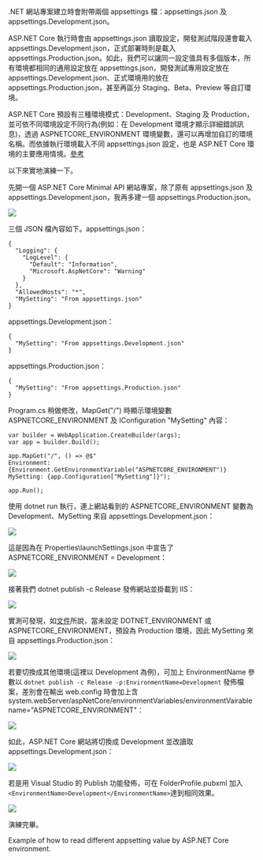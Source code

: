 .NET 網站專案建立時會附帶兩個 appsettings 檔：appsettings.json 及 appsettings.Development.json。

ASP.NET Core 執行時會由 appsettings.json 讀取設定，開發測試階段還會載入 appsettings.Development.json，正式部署時則是載入 appsettings.Production.json。如此，我們可以讓同一設定值具有多個版本，所有環境都相同的通用設定放在 appsettings.json，開發測試專用設定放在 appsettings.Development.json、正式環境用的放在 appsettings.Production.json，甚至再區分 Staging、Beta、Preview 等自訂環境。

ASP.NET Core 預設有三種環境模式：Development、Staging 及 Production，並可依不同環境設定不同行為(例如：在 Development 環境才顯示詳細錯誤訊息)，透過 ASPNETCORE\_ENVIRONMENT 環境變數，還可以再增加自訂的環境名稱。而依據執行環境載入不同 appsettings.json 設定，也是 ASP.NET Core 環境的主要應用情境。[參考](https://learn.microsoft.com/zh-tw/aspnet/core/fundamentals/environments?view=aspnetcore-7.0&WT.mc_id=DOP-MVP-37580#environments)

以下來實地演練一下。

先開一個 ASP.NET Core Minimal API 網站專案，除了原有 appsettings.json 及 appsettings.Development.json，我再多建一個 appsettings.Production.json。

![](https://blog.darkthread.net/Posts/files/Fig1_638078294992012825.png)

三個 JSON 檔內容如下。appsettings.json：

```
{
  "Logging": {
    "LogLevel": {
      "Default": "Information",
      "Microsoft.AspNetCore": "Warning"
    }
  },
  "AllowedHosts": "*",
  "MySetting": "From appsettings.json"
}
```

appsettings.Development.json：

```
{
  "MySetting": "From appsettings.Development.json"
}
```

appsettings.Production.json：

```
{
  "MySetting": "From appsettings.Production.json"
}
```

Program.cs 稍做修改，MapGet("/") 時顯示環境變數 ASPNETCORE\_ENVIRONMENT 及 IConfiguration "MySetting" 內容：

```
var builder = WebApplication.CreateBuilder(args);
var app = builder.Build();

app.MapGet("/", () => @$"
Environment: {Environment.GetEnvironmentVariable("ASPNETCORE_ENVIRONMENT")}
MySetting: {app.Configuration["MySetting"]}");

app.Run();
```

使用 dotnet run 執行，連上網站看到的 ASPNETCORE\_ENVIRONMENT 變數為 Development、MySetting 來自 appsettings.Development.json：

![](https://blog.darkthread.net/img/loading.svg)

這是因為在 Properties\\launchSettings.json 中宣告了 ASPNETCORE\_ENVIRONMENT = Development：

![](https://blog.darkthread.net/img/loading.svg)

接著我們 dotnet publish -c Release 發佈網站並掛載到 IIS：

![](https://blog.darkthread.net/img/loading.svg)

實測可發現，如[文件](https://learn.microsoft.com/zh-tw/aspnet/core/fundamentals/environments?view=aspnetcore-7.0&WT.mc_id=DOP-MVP-37580#environments)所說，當未設定 DOTNET\_ENVIRONMENT 或 ASPNETCORE\_ENVIRONMENT，預設為 Production 環境，因此 MySetting 來自 appsettings.Production.json：

![](https://blog.darkthread.net/img/loading.svg)

若要切換成其他環境(這裡以 Development 為例)，可加上 EnvironmentName 參數以 `dotnet publish -c Release -p:EnvironmentName=Development` 發佈檔案，差別會在輸出 web.config 時會加上含 system.webServer/aspNetCore/environmentVariables/environmentVairable name="ASPNETCORE\_ENVIRONMENT"：

![](https://blog.darkthread.net/img/loading.svg)

如此，ASP.NET Core 網站將切換成 Development 並改讀取 appsettings.Development.json：

![](https://blog.darkthread.net/img/loading.svg)

若是用 Visual Studio 的 Publish 功能發佈，可在 FolderProfile.pubxml 加入`<EnvironmentName>Development</EnvironmentName>`達到相同效果。

![](https://blog.darkthread.net/img/loading.svg)

演練完畢。

Example of how to read different appsetting value by ASP.NET Core environment.